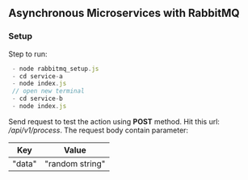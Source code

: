 ## Asynchronous Microservices with RabbitMQ

### Setup

Step to run:
```javascript
 - node rabbitmq_setup.js
 - cd service-a
 - node index.js
 // open new terminal
 - cd service-b
 - node index.js
```

Send request to test the action using **POST** method. 
Hit this url: */api/v1/process*. 
The request body contain parameter: 

Key | Value
--- | ---
"data" | "random string"
